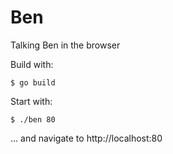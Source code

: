 # Ben
Talking Ben in the browser

Build with:
```shell
$ go build
```

Start with:
```shell
$ ./ben 80
```
... and navigate to http://localhost:80
